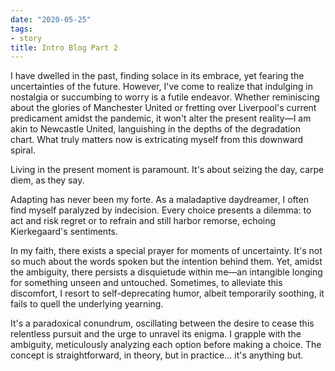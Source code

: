 ```yaml
---
date: "2020-05-25"
tags:
- story
title: Intro Blog Part 2
---
```


I have dwelled in the past, finding solace in its embrace, yet fearing the uncertainties of the future. However, I've come to realize that indulging in nostalgia or succumbing to worry is a futile endeavor. Whether reminiscing about the glories of Manchester United or fretting over Liverpool's current predicament amidst the pandemic, it won't alter the present reality—I am akin to Newcastle United, languishing in the depths of the degradation chart. What truly matters now is extricating myself from this downward spiral.

Living in the present moment is paramount. It's about seizing the day, carpe diem, as they say.

Adapting has never been my forte. As a maladaptive daydreamer, I often find myself paralyzed by indecision. Every choice presents a dilemma: to act and risk regret or to refrain and still harbor remorse, echoing Kierkegaard's sentiments.

In my faith, there exists a special prayer for moments of uncertainty. It's not so much about the words spoken but the intention behind them. Yet, amidst the ambiguity, there persists a disquietude within me—an intangible longing for something unseen and untouched. Sometimes, to alleviate this discomfort, I resort to self-deprecating humor, albeit temporarily soothing, it fails to quell the underlying yearning.

It's a paradoxical conundrum, oscillating between the desire to cease this relentless pursuit and the urge to unravel its enigma. I grapple with the ambiguity, meticulously analyzing each option before making a choice. The concept is straightforward, in theory, but in practice... it's anything but.